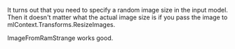 It turns out that you need to specify a random image size in the input model. Then it doesn't matter what the actual image size is if you pass the image to mlContext.Transforms.ResizeImages.

ImageFromRamStrange works good.
